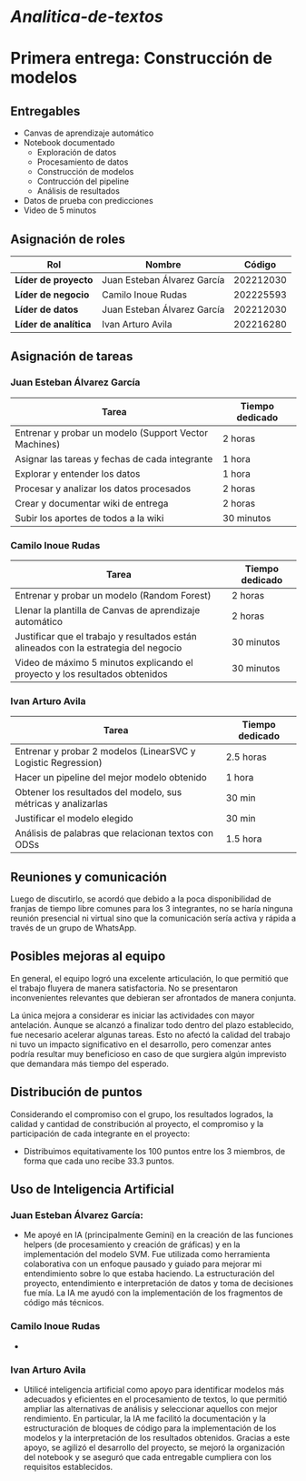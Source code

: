 # *Analitica-de-textos*
# **Primera entrega: Construcción de modelos**
## **Entregables**
* Canvas de aprendizaje automático
* Notebook documentado
  * Exploración de datos
  * Procesamiento de datos
  * Construcción de modelos
  * Contrucción del pipeline
  * Análisis de resultados
* Datos de prueba con predicciones
* Video de 5 minutos
## **Asignación de roles**
| **Rol**               | Nombre                       | Código     |
|-------------------|------------------------------|------------|
| **Líder de proyecto** | Juan Esteban Álvarez García    | 202212030  |
| **Líder de negocio**  | Camilo Inoue Rudas             | 202225593  |
| **Líder de datos**    | Juan Esteban Álvarez García    | 202212030  |
| **Líder de analítica**| Ivan Arturo Avila              | 202216280  |
## **Asignación de tareas**
### Juan Esteban Álvarez García
| Tarea                                                                | Tiempo dedicado |
|----------------------------------------------------------------------|-----------------|
| Entrenar y probar un modelo (Support Vector Machines)                                         |     2 horas     |
| Asignar las tareas y fechas de cada integrante                       |     1 hora      |
| Explorar y entender los datos                                        |     1 hora      |
| Procesar y analizar los datos procesados                             |     2 horas     |
| Crear y documentar wiki de entrega                                   |     2 horas     |
| Subir los aportes de todos a la wiki                                 |    30 minutos   |

### Camilo Inoue Rudas
| Tarea                                                                | Tiempo dedicado |
|----------------------------------------------------------------------|-----------------|
| Entrenar y probar un modelo    (Random Forest)                                      |     2 horas     |
| Llenar la plantilla de Canvas de aprendizaje automático              |     2 horas            |
| Justificar que el trabajo y resultados están alineados con la estrategia del negocio |   30 minutos              |
| Video de máximo 5 minutos explicando el proyecto y los resultados obtenidos |   30 minutos              |

### Ivan Arturo Avila
| Tarea                                                                | Tiempo dedicado |
|----------------------------------------------------------------------|-----------------|
| Entrenar y probar 2 modelos (LinearSVC y Logistic Regression)                                         |   2.5 horas     |
| Hacer un pipeline del mejor modelo obtenido                          |   1 hora       |
| Obtener los resultados del modelo, sus métricas y analizarlas        |   30 min        |
| Justificar el modelo elegido                                         |   30 min        |
| Análisis de palabras que relacionan textos con ODSs                  |   1.5 hora      |

## **Reuniones y comunicación**
Luego de discutirlo, se acordó que debido a la poca disponibilidad de franjas de tiempo libre comunes para los 3 integrantes, no se haría ninguna reunión presencial ni virtual sino que la comunicación sería activa y rápida a través de un grupo de WhatsApp.
## **Posibles mejoras al equipo**
En general, el equipo logró una excelente articulación, lo que permitió que el trabajo fluyera de manera satisfactoria. No se presentaron inconvenientes relevantes que debieran ser afrontados de manera conjunta.

La única mejora a considerar es iniciar las actividades con mayor antelación. Aunque se alcanzó a finalizar todo dentro del plazo establecido, fue necesario acelerar algunas tareas. Esto no afectó la calidad del trabajo ni tuvo un impacto significativo en el desarrollo, pero comenzar antes podría resultar muy beneficioso en caso de que surgiera algún imprevisto que demandara más tiempo del esperado.
## **Distribución de puntos**
Considerando el compromiso con el grupo, los resultados logrados, la calidad y cantidad de constribución al proyecto, el compromiso y la participación de cada integrante en el proyecto:
* Distribuimos equitativamente los 100 puntos entre los 3 miembros, de forma que cada uno recibe 33.3 puntos.
## **Uso de Inteligencia Artificial**
### Juan Esteban Álvarez García:
* Me apoyé en IA (principalmente Gemini) en la creación de las funciones helpers (de procesamiento y creación de gráficas) y en la implementación del modelo SVM. Fue utilizada como herramienta colaborativa con un enfoque pausado y guiado para mejorar mi entendimiento sobre lo que estaba haciendo. La estructuración del proyecto, entendimiento e interpretación de datos y toma de decisiones fue mía. La IA me ayudó con la implementación de los fragmentos de código más técnicos.
### Camilo Inoue Rudas
* 
### Ivan Arturo Avila
* Utilicé inteligencia artificial como apoyo para identificar modelos más adecuados y eficientes en el procesamiento de textos, lo que permitió ampliar las alternativas de análisis y seleccionar aquellos con mejor rendimiento. En particular, la IA me facilitó la documentación y la estructuración de bloques de código para la implementación de los modelos y la interpretación de los resultados obtenidos. Gracias a este apoyo, se agilizó el desarrollo del proyecto, se mejoró la organización del notebook y se aseguró que cada entregable cumpliera con los requisitos establecidos.
